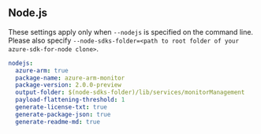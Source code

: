 ## Node.js

These settings apply only when `--nodejs` is specified on the command line.
Please also specify `--node-sdks-folder=<path to root folder of your azure-sdk-for-node clone>`.

``` yaml $(nodejs)
nodejs:
  azure-arm: true
  package-name: azure-arm-monitor
  package-version: 2.0.0-preview
  output-folder: $(node-sdks-folder)/lib/services/monitorManagement
  payload-flattening-threshold: 1
  generate-license-txt: true
  generate-package-json: true
  generate-readme-md: true
```
